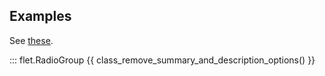 ## Examples

See [these](radio.md#examples).

::: flet.RadioGroup
{{ class_remove_summary_and_description_options() }}
